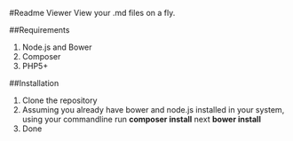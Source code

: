 #Readme Viewer
View your .md files on a fly.

##Requirements
1. Node.js and Bower
2. Composer
3. PHP5+

##Installation
1. Clone the repository
2. Assuming you already have bower and node.js installed in your system, using your commandline run **composer install** next **bower install**
3. Done

